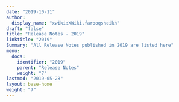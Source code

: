 ```yaml
---
date: "2019-10-11"
author:
  display_name: "xwiki:XWiki.farooqsheikh"
draft: "false"
title: "Release Notes - 2019"
linktitle: "2019"
Summary: "All Release Notes published in 2019 are listed here"
menu:
  docs:
    identifier: "2019"
    parent: "Release Notes"
    weight: "7"
lastmod: "2019-05-28"
layout: base-home
weight: "7"
---
```

